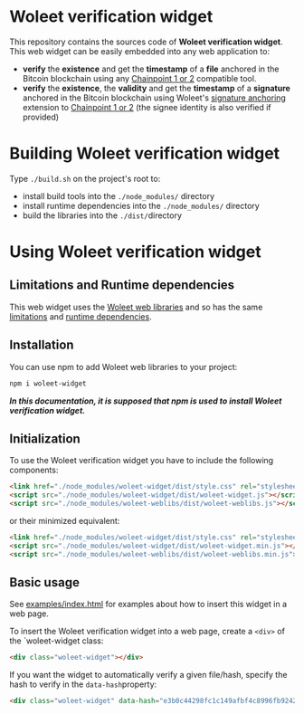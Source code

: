 # Woleet verification widget

This repository contains the sources code of **Woleet verification widget**.
This web widget can be easily embedded into any web application to:
- **verify** the **existence** and get the **timestamp** of a **file** anchored in the Bitcoin blockchain using any [Chainpoint 1 or 2](http://www.chainpoint.org) compatible tool.</li>
- **verify** the **existence**, the **validity** and get the **timestamp** of a **signature** anchored in the Bitcoin blockchain using Woleet's <a href="https://medium.com/@woleet/beyond-data-anchoring-bee867d9be3a">signature anchoring</a> extension to [Chainpoint 1 or 2](http://www.chainpoint.org/) (the signee identity is also verified if provided)</li>

# Building Woleet verification widget

Type `./build.sh` on the project's root to:
- install build tools into the `./node_modules/` directory
- install runtime dependencies into the `./node_modules/` directory
- build the libraries into the `./dist/`directory

# Using Woleet verification widget

## Limitations and Runtime dependencies

This web widget uses the [Woleet web libraries](https://github.com/woleet/woleet-weblibs) and so has the same
[limitations](https://github.com/woleet/woleet-weblibs#limitations) and [runtime dependencies](https://github.com/woleet/woleet-weblibs#runtime-dependencies).

## Installation

You can use npm to add Woleet web libraries to your project:

```bash
npm i woleet-widget
```
***In this documentation, it is supposed that npm is used to install Woleet verification widget.***

## Initialization

To use the Woleet verification widget you have to include the following components:

```html
<link href="./node_modules/woleet-widget/dist/style.css" rel="stylesheet">
<script src="./node_modules/woleet-widget/dist/woleet-widget.js"></script>
<script src="./node_modules/woleet-weblibs/dist/woleet-weblibs.js"></script>
```

or their minimized equivalent:

```html
<link href="./node_modules/woleet-widget/dist/style.css" rel="stylesheet">
<script src="./node_modules/woleet-widget/dist/woleet-widget.min.js"></script>
<script src="./node_modules/woleet-weblibs/dist/woleet-weblibs.min.js"></script>
```

## Basic usage

See [examples/index.html](examples/index.html) for examples about how to insert this widget in a web page.

To insert the Woleet verification widget into a web page, create a `<div>` of the `woleet-widget class:

```html
<div class="woleet-widget"></div>
```

If you want the widget to automatically verify a given file/hash, specify the hash to verify in the `data-hash`property:

```html
<div class="woleet-widget" data-hash="e3b0c44298fc1c149afbf4c8996fb92427ae41e4649b934ca495991b7852b855"></div>
```
